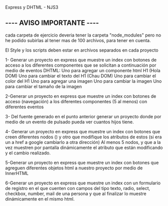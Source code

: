 Express y DHTML - NJS3

---- AVISO IMPORTANTE ----
--------------------------
cada carpeta de ejercicio deveria tener la carpeta "node_modules" pero no he podido subirlas al tener mas de 100 archivos, para tener en cuenta.


El Style y los scripts deben estar en archivos separados en cada proyecto

1- Generar un proyecto en express que muestre un index con botones de acceso a los diferentes componentes que se solicitan a continuación por medio de eventos DHTML:
Uno para agregar un componente html H1 (Hola DOM)
Uno para cambiar el texto del H1 (Chau DOM)
Uno para cambiar el color del H1
Uno para agregar una imagen
Uno para cambiar la imagen
Uno para cambiar el tamaño de la imagen

2-Generar un proyecto en express que muestre un index con botones de acceso (navegación) a los diferentes componentes (5 al menos) con diferentes eventos

3- Del fuente generado en el punto anterior generar un proyecto donde por medio de un evento de pulsado pueda ver
cuantos hijos tiene.

4- Generar un proyecto en express que muestre un index con botones que creen diferentes nodos (<a>) y otro que modifique los atributos de estos (si era un a href a google cambiarlo a otra dirección) Al menos 5 nodos, y que a la vez muestren por pantalla dinámicamente el atributo que están modificando y el cambio realizado.

5-Generar un proyecto en express que muestre un index con botones que agreguen diferentes objetos html a nuestro proyecto por
medio de InnerHTML

6-Generar un proyecto en express que muestre un index con un formulario de registro en el que cuenten con campos del tipo texto, radio, select, checkbox, number, mail de una persona y que al finalizar lo muestre dinámicamente en el mismo html.
